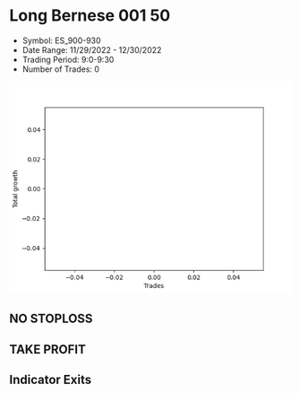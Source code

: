 # Long Bernese 001 50 
- Symbol: ES_900-930
- Date Range: 11/29/2022 - 12/30/2022
- Trading Period: 9:0-9:30
- Number of Trades: 0

![Plot](LongBernese00150ES_900-930.png)
## NO STOPLOSS














## TAKE PROFIT











## Indicator Exits

